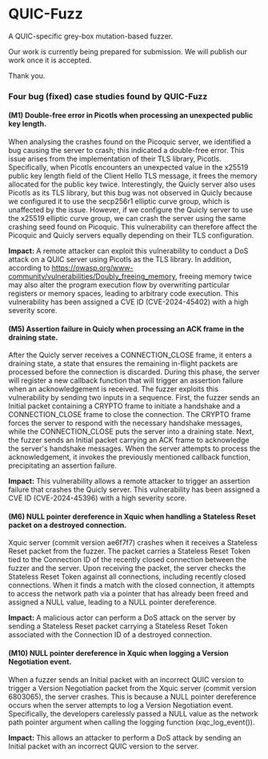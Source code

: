 # QUIC-Fuzz
A QUIC-specific grey-box mutation-based fuzzer.

Our work is currently being prepared for submission. We will publish our work once it is accepted.

Thank you.

### Four bug (fixed) case studies found by QUIC-Fuzz
#### (M1) Double-free error in Picotls when processing an unexpected public key length.
When analysing the crashes found on the Picoquic server, we identified a bug causing the server to crash; this indicated a double-free error. This issue arises from the implementation of their TLS library, Picotls. Specifically, when Picotls encounters an unexpected value in the x25519 public key length field of the Client Hello TLS message, it frees the memory allocated for the public key twice. Interestingly, the Quicly server also uses Picotls as its TLS library, but this bug was not observed in Quicly because we configured it to use the secp256r1 elliptic curve group, which is unaffected by the issue. However, if we configure the Quicly server to use the x25519 elliptic curve group, we can crash the server using the same crashing seed found on Picoquic. This vulnerability can therefore affect the Picoquic and Quicly servers equally depending on their TLS configuration.

**Impact:** A remote attacker can exploit this vulnerability to conduct a DoS attack on a QUIC server using Picotls as the TLS library. In addition, according to https://owasp.org/www-community/vulnerabilities/Doubly_freeing_memory, freeing memory twice may also alter the program execution flow by overwriting particular registers or memory spaces, leading to arbitrary code execution. This vulnerability has been assigned a CVE ID (CVE-2024-45402) with a high severity score.

#### (M5) Assertion failure in Quicly when processing an ACK frame in the draining state.
After the Quicly server receives a CONNECTION\_CLOSE frame, it enters a draining state, a state that ensures the remaining in-flight packets are processed before the connection is discarded. During this phase, the server will register a new callback function that will trigger an assertion failure when an acknowledgement is received. The fuzzer exploits this vulnerability by sending two inputs in a sequence. First, the fuzzer sends an Initial packet containing a CRYPTO frame to initiate a handshake and a CONNECTION\_CLOSE frame to close the connection. The CRYPTO frame forces the server to respond with the necessary handshake messages, while the CONNECTION\_CLOSE puts the server into a draining state. Next, the fuzzer sends an Initial packet carrying an ACK frame to acknowledge the server's handshake messages. When the server attempts to process the acknowledgement, it invokes the previously mentioned callback function, precipitating an assertion failure.

**Impact:** This vulnerability allows a remote attacker to trigger an assertion failure that crashes the Quicly server. This vulnerability has been assigned a CVE ID (CVE-2024-45396) with a high severity score.

#### (M6) NULL pointer dereference in Xquic when handling a Stateless Reset packet on a destroyed connection.
Xquic server (commit version ae6f7f7) crashes when it receives a Stateless Reset packet from the fuzzer. The packet carries a Stateless Reset Token tied to the Connection ID of the recently closed connection between the fuzzer and the server. Upon receiving the packet, the server checks the Stateless Reset Token against all connections, including recently closed connections. When it finds a match with the closed connection, it attempts to access the network path via a pointer that has already been freed and assigned a NULL value, leading to a NULL pointer dereference.

**Impact:** A malicious actor can perform a DoS attack on the server by sending a Stateless Reset packet carrying a Stateless Reset Token associated with the Connection ID of a destroyed connection.

#### (M10) NULL pointer dereference in Xquic when logging a Version Negotiation event.
When a fuzzer sends an Initial packet with an incorrect QUIC version to trigger a Version Negotiation packet from the Xquic server (commit version 6803065), the server crashes. This is because a NULL pointer dereference occurs when the server attempts to log a Version Negotiation event. Specifically, the developers carelessly passed a NULL value as the network path pointer argument when calling the logging function (xqc\_log\_event()). 

**Impact:** This allows an attacker to perform a DoS attack by sending an Initial packet with an incorrect QUIC version to the server.


